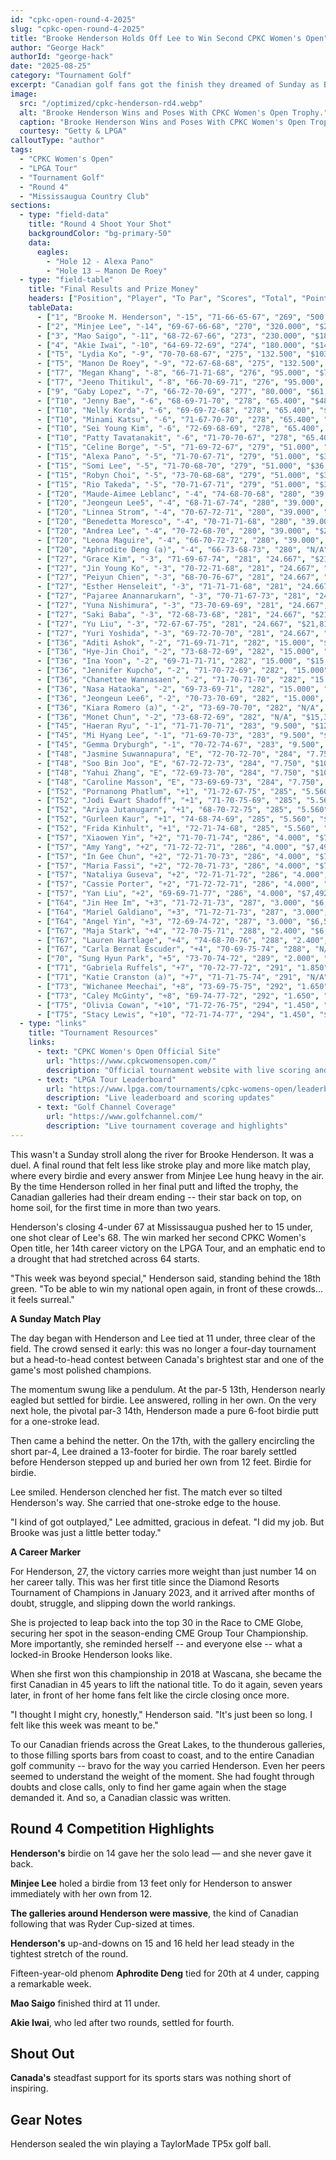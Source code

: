 ```yaml
---
id: "cpkc-open-round-4-2025"
slug: "cpkc-open-round-4-2025"
title: "Brooke Henderson Holds Off Lee to Win Second CPKC Women's Open"
author: "George Hack"
authorId: "george-hack"
date: "2025-08-25"
category: "Tournament Golf"
excerpt: "Canadian golf fans got the finish they dreamed of Sunday as Brooke Henderson outdueled Minjee Lee in a final-round showdown at the CPKC Women's Open. Henderson closed with a 4-under 67 to win her national championship for the second time, ending a two-year drought and cementing her place as Canada's greatest champion."
image:
  src: "/optimized/cpkc-henderson-rd4.webp"
  alt: "Brooke Henderson Wins and Poses With CPKC Women's Open Trophy."
  caption: "Brooke Henderson Wins and Poses With CPKC Women's Open Trophy."
  courtesy: "Getty & LPGA"
calloutType: "author"
tags:
  - "CPKC Women's Open"
  - "LPGA Tour"
  - "Tournament Golf"
  - "Round 4"
  - "Mississaugua Country Club"
sections:
  - type: "field-data"
    title: "Round 4 Shoot Your Shot"
    backgroundColor: "bg-primary-50"
    data:
      eagles:
        - "Hole 12 - Alexa Pano"
        - "Hole 13 – Manon De Roey"
  - type: "field-table"
    title: "Final Results and Prize Money"
    headers: ["Position", "Player", "To Par", "Scores", "Total", "Points", "Prize Money"]
    tableData:
      - ["1", "Brooke M. Henderson", "-15", "71-66-65-67", "269", "500.000", "$412,500"]
      - ["2", "Minjee Lee", "-14", "69-67-66-68", "270", "320.000", "$252,744"]
      - ["3", "Mao Saigo", "-11", "68-72-67-66", "273", "230.000", "$183,348"]
      - ["4", "Akie Iwai", "-10", "64-69-72-69", "274", "180.000", "$141,834"]
      - ["T5", "Lydia Ko", "-9", "70-70-68-67", "275", "132.500", "$103,782"]
      - ["T5", "Manon De Roey", "-9", "72-67-68-68", "275", "132.500", "$103,782"]
      - ["T7", "Megan Khang", "-8", "66-71-71-68", "276", "95.000", "$73,340"]
      - ["T7", "Jeeno Thitikul", "-8", "66-70-69-71", "276", "95.000", "$73,340"]
      - ["9", "Gaby Lopez", "-7", "66-72-70-69", "277", "80.000", "$61,578"]
      - ["T10", "Jenny Bae", "-6", "68-69-71-70", "278", "65.400", "$48,874"]
      - ["T10", "Nelly Korda", "-6", "69-69-72-68", "278", "65.400", "$48,874"]
      - ["T10", "Minami Katsu", "-6", "71-67-70-70", "278", "65.400", "$48,874"]
      - ["T10", "Sei Young Kim", "-6", "72-69-68-69", "278", "65.400", "$48,874"]
      - ["T10", "Patty Tavatanakit", "-6", "71-70-70-67", "278", "65.400", "$48,874"]
      - ["T15", "Celine Borge", "-5", "71-69-72-67", "279", "51.000", "$36,254"]
      - ["T15", "Alexa Pano", "-5", "71-70-67-71", "279", "51.000", "$36,254"]
      - ["T15", "Somi Lee", "-5", "71-70-68-70", "279", "51.000", "$36,254"]
      - ["T15", "Robyn Choi", "-5", "73-70-68-68", "279", "51.000", "$36,254"]
      - ["T15", "Rio Takeda", "-5", "70-71-67-71", "279", "51.000", "$36,254"]
      - ["T20", "Maude-Aimee Leblanc", "-4", "74-68-70-68", "280", "39.000", "$29,082"]
      - ["T20", "Jeongeun Lee5", "-4", "68-71-67-74", "280", "39.000", "$29,082"]
      - ["T20", "Linnea Strom", "-4", "70-67-72-71", "280", "39.000", "$29,082"]
      - ["T20", "Benedetta Moresco", "-4", "70-71-71-68", "280", "39.000", "$29,082"]
      - ["T20", "Andrea Lee", "-4", "70-72-68-70", "280", "39.000", "$29,082"]
      - ["T20", "Leona Maguire", "-4", "66-70-72-72", "280", "39.000", "$29,082"]
      - ["T20", "Aphrodite Deng (a)", "-4", "66-73-68-73", "280", "N/A", "$0"]
      - ["T27", "Grace Kim", "-3", "71-69-67-74", "281", "24.667", "$21,817"]
      - ["T27", "Jin Young Ko", "-3", "70-72-71-68", "281", "24.667", "$21,817"]
      - ["T27", "Peiyun Chien", "-3", "68-70-76-67", "281", "24.667", "$21,817"]
      - ["T27", "Esther Henseleit", "-3", "71-71-71-68", "281", "24.667", "$21,817"]
      - ["T27", "Pajaree Anannarukarn", "-3", "70-71-67-73", "281", "24.667", "$21,817"]
      - ["T27", "Yuna Nishimura", "-3", "73-70-69-69", "281", "24.667", "$21,817"]
      - ["T27", "Saki Baba", "-3", "72-68-73-68", "281", "24.667", "$21,817"]
      - ["T27", "Yu Liu", "-3", "72-67-67-75", "281", "24.667", "$21,817"]
      - ["T27", "Yuri Yoshida", "-3", "69-72-70-70", "281", "24.667", "$21,817"]
      - ["T36", "Aditi Ashok", "-2", "71-69-71-71", "282", "15.000", "$15,395"]
      - ["T36", "Hye-Jin Choi", "-2", "73-68-72-69", "282", "15.000", "$15,395"]
      - ["T36", "Ina Yoon", "-2", "69-71-71-71", "282", "15.000", "$15,395"]
      - ["T36", "Jennifer Kupcho", "-2", "71-70-72-69", "282", "15.000", "$15,395"]
      - ["T36", "Chanettee Wannasaen", "-2", "71-70-71-70", "282", "15.000", "$15,395"]
      - ["T36", "Nasa Hataoka", "-2", "69-73-69-71", "282", "15.000", "$15,395"]
      - ["T36", "Jeongeun Lee6", "-2", "70-73-70-69", "282", "15.000", "$15,395"]
      - ["T36", "Kiara Romero (a)", "-2", "73-69-70-70", "282", "N/A", "$0"]
      - ["T36", "Monet Chun", "-2", "73-68-72-69", "282", "N/A", "$15,395"]
      - ["T45", "Haeran Ryu", "-1", "71-71-70-71", "283", "9.500", "$12,223"]
      - ["T45", "Mi Hyang Lee", "-1", "71-69-70-73", "283", "9.500", "$12,223"]
      - ["T45", "Gemma Dryburgh", "-1", "70-72-74-67", "283", "9.500", "$12,223"]
      - ["T48", "Jasmine Suwannapura", "E", "72-70-72-70", "284", "7.750", "$10,724"]
      - ["T48", "Soo Bin Joo", "E", "67-72-72-73", "284", "7.750", "$10,724"]
      - ["T48", "Yahui Zhang", "E", "72-69-73-70", "284", "7.750", "$10,724"]
      - ["T48", "Caroline Masson", "E", "73-69-69-73", "284", "7.750", "$10,724"]
      - ["T52", "Pornanong Phatlum", "+1", "71-72-67-75", "285", "5.560", "$9,133"]
      - ["T52", "Jodi Ewart Shadoff", "+1", "71-70-75-69", "285", "5.560", "$9,133"]
      - ["T52", "Ariya Jutanugarn", "+1", "68-70-72-75", "285", "5.560", "$9,133"]
      - ["T52", "Gurleen Kaur", "+1", "74-68-74-69", "285", "5.560", "$9,133"]
      - ["T52", "Frida Kinhult", "+1", "72-71-74-68", "285", "5.560", "$9,133"]
      - ["T57", "Xiaowen Yin", "+2", "71-70-71-74", "286", "4.000", "$7,492"]
      - ["T57", "Amy Yang", "+2", "71-72-72-71", "286", "4.000", "$7,492"]
      - ["T57", "In Gee Chun", "+2", "72-71-70-73", "286", "4.000", "$7,492"]
      - ["T57", "Maria Fassi", "+2", "72-70-71-73", "286", "4.000", "$7,492"]
      - ["T57", "Nataliya Guseva", "+2", "72-71-71-72", "286", "4.000", "$7,492"]
      - ["T57", "Cassie Porter", "+2", "71-72-72-71", "286", "4.000", "$7,492"]
      - ["T57", "Yan Liu", "+2", "69-69-71-77", "286", "4.000", "$7,492"]
      - ["T64", "Jin Hee Im", "+3", "71-72-71-73", "287", "3.000", "$6,504"]
      - ["T64", "Mariel Galdiano", "+3", "71-72-71-73", "287", "3.000", "$6,504"]
      - ["T64", "Angel Yin", "+3", "72-69-74-72", "287", "3.000", "$6,504"]
      - ["T67", "Maja Stark", "+4", "72-70-75-71", "288", "2.400", "$6,089"]
      - ["T67", "Lauren Hartlage", "+4", "74-68-70-76", "288", "2.400", "$6,089"]
      - ["T67", "Carla Bernat Escuder", "+4", "70-69-75-74", "288", "N/A", "$6,089"]
      - ["70", "Sung Hyun Park", "+5", "73-70-74-72", "289", "2.000", "$5,811"]
      - ["T71", "Gabriela Ruffels", "+7", "70-72-77-72", "291", "1.850", "$5,673"]
      - ["T71", "Katie Cranston (a)", "+7", "71-71-75-74", "291", "N/A", "$0"]
      - ["T73", "Wichanee Meechai", "+8", "73-69-75-75", "292", "1.650", "$5,501"]
      - ["T73", "Caley McGinty", "+8", "69-74-77-72", "292", "1.650", "$5,501"]
      - ["T75", "Olivia Cowan", "+10", "71-72-76-75", "294", "1.450", "$5,361"]
      - ["T75", "Stacy Lewis", "+10", "72-71-74-77", "294", "1.450", "$5,361"]
  - type: "links"
    title: "Tournament Resources"
    links:
      - text: "CPKC Women's Open Official Site"
        url: "https://www.cpkcwomensopen.com/"
        description: "Official tournament website with live scoring and information"
      - text: "LPGA Tour Leaderboard"
        url: "https://www.lpga.com/tournaments/cpkc-womens-open/leaderboard"
        description: "Live leaderboard and scoring updates"
      - text: "Golf Channel Coverage"
        url: "https://www.golfchannel.com/"
        description: "Live tournament coverage and highlights"
---
```


This wasn't a Sunday stroll along the river for Brooke Henderson. It was a duel. A final round that felt less like stroke play and more like match play, where every birdie and every answer from Minjee Lee hung heavy in the air. By the time Henderson rolled in her final putt and lifted the trophy, the Canadian galleries had their dream ending -- their star back on top, on home soil, for the first time in more than two years.

Henderson's closing 4-under 67 at Mississaugua pushed her to 15 under, one shot clear of Lee's 68. The win marked her second CPKC Women's Open title, her 14th career victory on the LPGA Tour, and an emphatic end to a drought that had stretched across 64 starts.

"This week was beyond special," Henderson said, standing behind the 18th green. "To be able to win my national open again, in front of these crowds… it feels surreal."

**A Sunday Match Play**

The day began with Henderson and Lee tied at 11 under, three clear of the field. The crowd sensed it early: this was no longer a four-day tournament but a head-to-head contest between Canada's brightest star and one of the game's most polished champions.

The momentum swung like a pendulum. At the par-5 13th, Henderson nearly eagled but settled for birdie. Lee answered, rolling in her own. On the very next hole, the pivotal par-3 14th, Henderson made a pure 6-foot birdie putt for a one-stroke lead.

Then came a behind the netter. On the 17th, with the gallery encircling the short par-4, Lee drained a 13-footer for birdie. The roar barely settled before Henderson stepped up and buried her own from 12 feet. Birdie for birdie.

Lee smiled. Henderson clenched her fist. The match ever so tilted Henderson's way. She carried that one-stroke edge to the house.

"I kind of got outplayed," Lee admitted, gracious in defeat. "I did my job. But Brooke was just a little better today."

**A Career Marker**

For Henderson, 27, the victory carries more weight than just number 14 on her career tally. This was her first title since the Diamond Resorts Tournament of Champions in January 2023, and it arrived after months of doubt, struggle, and slipping down the world rankings.

She is projected to leap back into the top 30 in the Race to CME Globe, securing her spot in the season-ending CME Group Tour Championship. More importantly, she reminded herself -- and everyone else -- what a locked-in Brooke Henderson looks like.

When she first won this championship in 2018 at Wascana, she became the first Canadian in 45 years to lift the national title. To do it again, seven years later, in front of her home fans felt like the circle closing once more.

"I thought I might cry, honestly," Henderson said. "It's just been so long. I felt like this week was meant to be."

To our Canadian friends across the Great Lakes, to the thunderous galleries, to those filling sports bars from coast to coast, and to the entire Canadian golf community -- bravo for the way you carried Henderson. Even her peers seemed to understand the weight of the moment. She had fought through doubts and close calls, only to find her game again when the stage demanded it. And so, a Canadian classic was written.

## Round 4 Competition Highlights

**Henderson's** birdie on 14 gave her the solo lead — and she never gave it back.

**Minjee Lee** holed a birdie from 13 feet only for Henderson to answer immediately with her own from 12.

**The galleries around Henderson were massive**, the kind of Canadian following that was Ryder Cup-sized at times.

**Henderson's** up-and-downs on 15 and 16 held her lead steady in the tightest stretch of the round.

Fifteen-year-old phenom **Aphrodite Deng** tied for 20th at 4 under, capping a remarkable week.

**Mao Saigo** finished third at 11 under.

**Akie Iwai**, who led after two rounds, settled for fourth.

## Shout Out

**Canada's** steadfast support for its sports stars was nothing short of inspiring.

## Gear Notes

Henderson sealed the win playing a TaylorMade TP5x golf ball.

